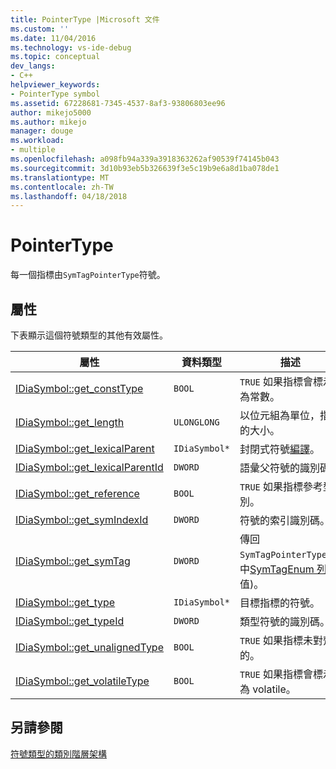 ```yaml
---
title: PointerType |Microsoft 文件
ms.custom: ''
ms.date: 11/04/2016
ms.technology: vs-ide-debug
ms.topic: conceptual
dev_langs:
- C++
helpviewer_keywords:
- PointerType symbol
ms.assetid: 67228681-7345-4537-8af3-93806803ee96
author: mikejo5000
ms.author: mikejo
manager: douge
ms.workload:
- multiple
ms.openlocfilehash: a098fb94a339a3918363262af90539f74145b043
ms.sourcegitcommit: 3d10b93eb5b326639f3e5c19b9e6a8d1ba078de1
ms.translationtype: MT
ms.contentlocale: zh-TW
ms.lasthandoff: 04/18/2018
---
```

# <a name="pointertype"></a>PointerType
每一個指標由`SymTagPointerType`符號。  
  
## <a name="properties"></a>屬性  
 下表顯示這個符號類型的其他有效屬性。  
  
|屬性|資料類型|描述|  
|--------------|---------------|-----------------|  
|[IDiaSymbol::get_constType](../../debugger/debug-interface-access/idiasymbol-get-consttype.md)|`BOOL`|`TRUE` 如果指標會標示為常數。|  
|[IDiaSymbol::get_length](../../debugger/debug-interface-access/idiasymbol-get-length.md)|`ULONGLONG`|以位元組為單位，指標的大小。|  
|[IDiaSymbol::get_lexicalParent](../../debugger/debug-interface-access/idiasymbol-get-lexicalparent.md)|`IDiaSymbol*`|封閉式符號[編譯](../../debugger/debug-interface-access/compiland.md)。|  
|[IDiaSymbol::get_lexicalParentId](../../debugger/debug-interface-access/idiasymbol-get-lexicalparentid.md)|`DWORD`|語彙父符號的識別碼。|  
|[IDiaSymbol::get_reference](../../debugger/debug-interface-access/idiasymbol-get-reference.md)|`BOOL`|`TRUE` 如果指標參考型別。|  
|[IDiaSymbol::get_symIndexId](../../debugger/debug-interface-access/idiasymbol-get-symindexid.md)|`DWORD`|符號的索引識別碼。|  
|[IDiaSymbol::get_symTag](../../debugger/debug-interface-access/idiasymbol-get-symtag.md)|`DWORD`|傳回`SymTagPointerType`(其中[SymTagEnum 列舉](../../debugger/debug-interface-access/symtagenum.md)值)。|  
|[IDiaSymbol::get_type](../../debugger/debug-interface-access/idiasymbol-get-type.md)|`IDiaSymbol*`|目標指標的符號。|  
|[IDiaSymbol::get_typeId](../../debugger/debug-interface-access/idiasymbol-get-typeid.md)|`DWORD`|類型符號的識別碼。|  
|[IDiaSymbol::get_unalignedType](../../debugger/debug-interface-access/idiasymbol-get-unalignedtype.md)|`BOOL`|`TRUE` 如果指標未對齊的。|  
|[IDiaSymbol::get_volatileType](../../debugger/debug-interface-access/idiasymbol-get-volatiletype.md)|`BOOL`|`TRUE` 如果指標會標示為 volatile。|  
  
## <a name="see-also"></a>另請參閱  
 [符號類型的類別階層架構](../../debugger/debug-interface-access/class-hierarchy-of-symbol-types.md)